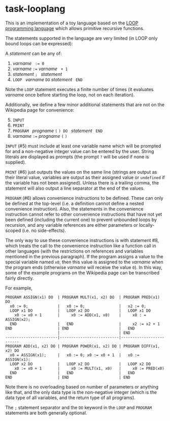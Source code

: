 # task-looplang

This is an implementation of a toy language based on the
[LOOP programming language](https://en.wikipedia.org/wiki/LOOP_%28programming_language%29)
which allows primitive recursive functions.

The statements supported in the language are very limited (in LOOP only bound loops can be expressed):

A _statement_ can be any of:
1. _varname_ ` := 0`
2. _varname_ ` := ` _varname_ ` + 1`
3. _statement_ `; ` _statement_
4. `LOOP ` _varname_ ` DO ` _statement_ ` END`

Note the `LOOP` statement executes a finite number of times (it evaluates _varname_ once before starting the loop, not
on each iteration).

Additionally, we define a few minor additional statements that are not on the Wikipedia page for convenience:

5. `INPUT ` _<comma-separated list of strings and variables>_
6. `PRINT ` _<comma-separated list of strings and variables>_
7. `PROGRAM ` _progname_ `(` _<comma-separated list of parameters>_ `) DO ` _statement_ ` END`
8. _varname_ ` := ` _progname_ `(` _<comma-separated list of arguments>_ `)`

`INPUT` (#5) must include at least one variable name which will be prompted for and a non-negative integer value can be
entered by the user. String literals are displayed as prompts (the prompt `?` will be used if none is supplied).

`PRINT` (#6) just outputs the values on the same line (strings are output as their literal value, variables are output
as their assigned value or `undefined` if the variable has not been assigned). Unless there is a trailing comma, the
statement will also output a line separator at the end of the values.

`PROGRAM` (#6) allows convenience instructions to be defined. These can only be defined at the top-level (i.e. a
definition cannot define a nested convenience instruction). Also, the statements in the convenience instruction cannot
refer to other convenience instructions that have not yet been defined (including the current one) to prevent unbounded
loops by recursion, and any variable references are either parameters or locally-scoped (i.e. no side-effects).

The only way to use these convenience instructions is with statement #8, which treats the call to the convenience
instruction like a function call in other languages (with the restrictions on references and variables mentioned in the
previous paragraph). If the program assigns a value to the special variable named `x0`, then this value is assigned to
the _varname_ when the program ends (otherwise _varname_ will receive the value `0`). In this way, some of the example
programs on the Wikipedia page can be transcribed fairly directly.

For example,

```
PROGRAM ASSIGN(x1) DO  | PROGRAM MULT(x1, x2) DO  | PROGRAM PRED(x1) DO
  x0 := 0;             |   x0 := 0;               |   x2 := 0;
  LOOP x1 DO           |   LOOP x2 DO             |   LOOP x1 DO
    x0 := x0 + 1       |     x0 := ADD(x1, x0)    |     x0 : = ASSIGN(x2);
  END                  |   END                    |     x2 := x2 + 1
END                    | END                      |   END
                       |                          | END
-----------------------|--------------------------|-------------------------
PROGRAM ADD(x1, x2) DO | PROGRAM POWER(x1, x2) DO | PROGRAM DIFF(x1, x2) DO
  x0 = ASSIGN(x1);     |   x0 := 0; x0 := x0 + 1  |   x0 := ASSIGN(x1);
  LOOP x2 DO           |   LOOP x2 DO             |   LOOP x2 DO
    x0 := x0 + 1       |     x0 := MULT(x1, x0)   |     x0 := PRED(x0)
  END                  |   END                    |   END
END                    | END                      | END
```

Note there is no overloading based on number of parameters or anything like that, and the only data type is the
non-negative integer (which is the data type of all variables, and the return type of all programs).

The `;` statement separator and the `DO` keyword in the `LOOP` and `PROGRAM` statements are both generally optional.